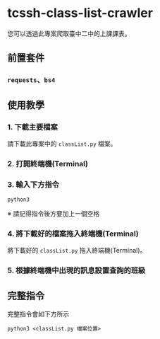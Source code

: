# tcssh-class-list-crawler
您可以透過此專案爬取臺中二中的上課課表。

## 前置套件

### ``requests``、``bs4``

## 使用教學

### 1. 下載主要檔案
請下載此專案中的 ``classList.py`` 檔案。
### 2. 打開終端機(Terminal)
### 3. 輸入下方指令
```
python3 
```
※ 請記得指令後方要加上一個空格
### 4. 將下載好的檔案拖入終端機(Terminal)
將下載好的 ``classList.py`` 拖入終端機(Terminal)。
### 5. 根據終端機中出現的訊息設置查詢的班級

## 完整指令
完整指令會如下方所示
```
python3 <classList.py 檔案位置>
```
